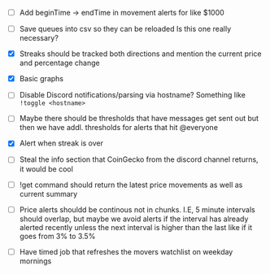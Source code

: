 - [ ] Add beginTime -> endTime in movement alerts for like $1000

- [ ] Save queues into csv so they can be reloaded
    Is this one really necessary?

- [x] Streaks should be tracked both directions and mention the current price and percentage change

- [x] Basic graphs

- [ ] Disable Discord notifications/parsing via hostname? Something like `!toggle <hostname>`

- [ ] Maybe there should be thresholds that have messages get sent out but then we have addl. thresholds for alerts that hit @everyone

- [x] Alert when streak is over

- [ ] Steal the info section that CoinGecko from the discord channel returns, it would be cool

- [ ] !get command should return the latest price movements as well as current summary

- [ ] Price alerts shouldd be continous not in chunks. I.E, 5 minute intervals should overlap, but maybe we avoid alerts if the interval has already alerted recently unless the next interval is higher than the last like if it goes from 3% to 3.5%

- [ ] Have timed job that refreshes the movers watchlist on weekday mornings
